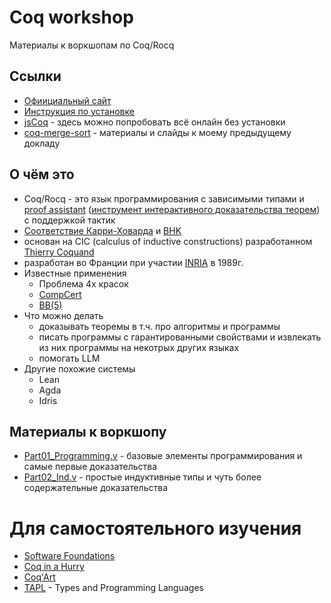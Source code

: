 # Coq workshop
Материалы к воркшопам по Coq/Rocq

## Ссылки
* [Офиициальный сайт](https://rocq-prover.org/)
* [Инструкция по установке](https://rocq-prover.org/install)
* [jsCoq](https://jscoq.github.io/scratchpad.html) - здесь можно попробовать всё онлайн без установки
* [coq-merge-sort](https://github.com/anton0xf/coq-merge-sort) - материалы и слайды к моему предыдущему докладу

## О чём это
* Coq/Rocq - это язык программирования с зависимыми типами и [proof assistant](https://en.wikipedia.org/wiki/Proof_assistant) ([инструмент интерактивного доказательства теорем](https://ru.wikipedia.org/wiki/%D0%98%D0%BD%D1%81%D1%82%D1%80%D1%83%D0%BC%D0%B5%D0%BD%D1%82_%D0%B8%D0%BD%D1%82%D0%B5%D1%80%D0%B0%D0%BA%D1%82%D0%B8%D0%B2%D0%BD%D0%BE%D0%B3%D0%BE_%D0%B4%D0%BE%D0%BA%D0%B0%D0%B7%D0%B0%D1%82%D0%B5%D0%BB%D1%8C%D1%81%D1%82%D0%B2%D0%B0_%D1%82%D0%B5%D0%BE%D1%80%D0%B5%D0%BC)) с поддержкой тактик
* [Соответствие Карри-Ховарда](https://en.wikipedia.org/wiki/Curry%E2%80%93Howard_correspondence) и [BHK](https://en.wikipedia.org/wiki/Brouwer%E2%80%93Heyting%E2%80%93Kolmogorov_interpretation)
* основан на CIC (calculus of inductive constructions)
  разработанном [Thierry Coquand](https://ru.wikipedia.org/wiki/%D0%9A%D0%BE%D0%BA%D0%B0%D0%BD,_%D0%A2%D1%8C%D0%B5%D1%80%D1%80%D0%B8)
* разработан во Франции при участии [INRIA](https://ru.wikipedia.org/wiki/INRIA "фр. Institut national de recherche en informatique et en automatique, Национальный институт исследований в информатике и автоматике") в 1989г.
* Известные применения
  * Проблема 4х красок 
  * [CompCert](https://en.wikipedia.org/wiki/CompCert)
  * [BB(5)](https://en.wikipedia.org/wiki/Busy_beaver)
* Что можно делать
  * доказывать теоремы в т.ч. про алгоритмы и программы
  * писать программы с гарантированными свойствами и извлекать из них программы на некотрых других языках
  * помогать LLM
* Другие похожие системы
  * Lean
  * Agda
  * Idris

## Материалы к воркшопу
* [Part01_Programming.v](./Part01_Programming.v) - базовые элементы программирования и самые первые доказательства
* [Part02_Ind.v](./Part02_Ind.v) - простые индуктивные типы и чуть более содержательные доказательства

# Для самостоятельного изучения
* [Software Foundations](https://softwarefoundations.cis.upenn.edu/)
* [Coq in a Hurry](https://cel.hal.science/inria-00001173v4/file/coq-hurry.pdf)
* [Coq'Art](https://www.labri.fr/perso/casteran/CoqArt/)
* [TAPL](https://www.cis.upenn.edu/~bcpierce/tapl/) - Types and Programming Languages

